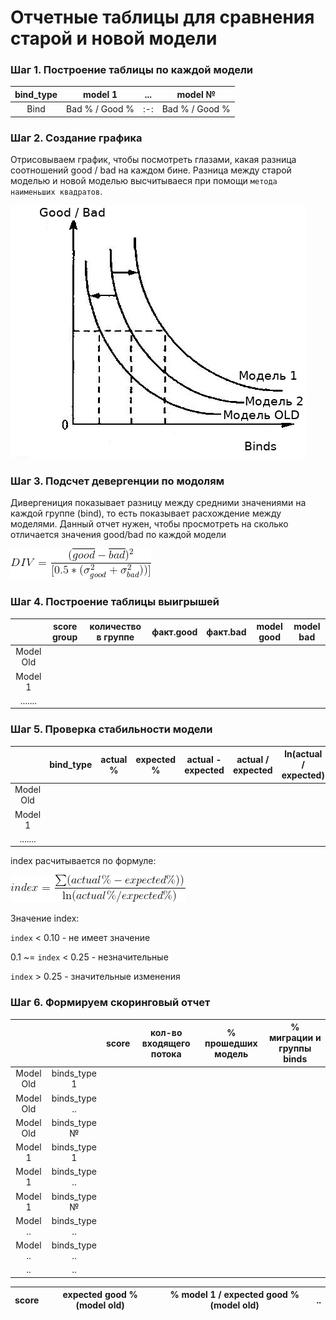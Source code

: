 # Отчетные таблицы для сравнения старой и новой модели

### Шаг 1. Построение таблицы по каждой модели


| bind_type | model 1 | ... | model № |
| :-------: | :-----: | :-: | :-----: |
| Bind | Bad % / Good % | :-: | Bad % / Good % |



### Шаг 2. Создание графика 

Отрисовываем график, чтобы посмотреть глазами, какая разница соотношений good / bad на каждом бине. Разница между старой моделью и новой моделью высчитываеся при помощи `метода наименьших квадратов`. 

![OLS](https://github.com/NameArtem/papers/blob/master/Ordinary%20Least%20Squares.png)


### Шаг 3. Подсчет девергенции по модолям


Дивергениция показывает разницу между средними значениями на каждой группе (bind), то есть показывает расхождение между моделями. Данный отчет нужен, чтобы просмотреть на сколько отличается значения good/bad по каждой модели

![div](https://github.com/NameArtem/papers/blob/master/gif.gif)


### Шаг 4. Построение таблицы выигрышей


|    | score group | количество в группе | факт.good | факт.bad | model good | model bad |
|:--:| :-------: | :------: | :--------: | :---------------: | :---------------: | :-------------------: |
|Model Old| | | | | | | | 
| Model 1 | | | | | | | |
| ....... | | | | | | | |


### Шаг 5. Проверка стабильности модели


|    | bind_type | actual % | expected % | actual - expected | actual / expected | ln(actual / expected) | index |
|:--:| :-------: | :------: | :--------: | :---------------: | :---------------: | :-------------------: | :---: |
|Model Old| | | | | | | | |
| Model 1 | | | | | | | | |
| ....... | | | | | | | | |

index расчитывается по формуле:

![index](https://github.com/NameArtem/papers/blob/master/pci.gif)

Значение index:

`index` < 0.10 - не имеет значение

0.1 ~= `index` < 0.25 - незначительные

`index` > 0.25 - значительные изменения


### Шаг 6. Формируем скоринговый отчет


|    |     | score | кол-во входящего потока | % прошедших модель | % миграции и группы binds |
|:--:| :--:| :---: | :---------------------: | :----------------: | :-----------------------: |
|Model Old| binds_type 1 | | | | |
|Model Old| binds_type ..| | | | |
|Model Old| binds_type № | | | | |
|Model 1 | binds_type 1 | | | | |
|Model 1| binds_type ..| | | | |
|Model 1| binds_type № | | | | |
|Model ..| binds_type ..| | | | |
|Model ..| binds_type ..| | | | |
| .. | ..| | | | |


| score | expected good % (model old) | % model 1 / expected good % (model old)| .. | 
| :---: | :-------------------------: | :------------------------------------: |:--:|

